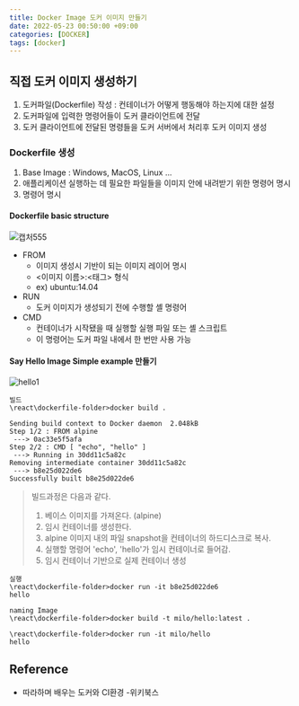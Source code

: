 ```yaml
---
title: Docker Image 도커 이미지 만들기
date: 2022-05-23 00:50:00 +09:00
categories: [DOCKER]
tags: [docker]
---
```

## 직접 도커 이미지 생성하기
1. 도커파일(Dockerfile) 작성 : 컨테이너가 어떻게 행동해야 하는지에 대한 설정
2. 도커파일에 입력한 명령어들이 도커 클라이언트에 전달
3. 도커 클라이언트에 전달된 명령들을 도커 서버에서 처리후 도커 이미지 생성

### Dockerfile 생성

1. Base Image  : Windows, MacOS, Linux ...
2. 애플리케이션 실행하는 데 필요한 파일들을 이미지 안에 내려받기 위한 명령어 명시
3. 명령어 명시

#### Dockerfile basic structure
![캡처555](https://user-images.githubusercontent.com/56327550/169705118-829404fe-2246-47af-a3dc-6286b0325b49.JPG)
- FROM
  - 이미지 생성시 기반이 되는 이미지 레이어 명시
  - <이미지 이름>:<태그> 형식
  - ex) ubuntu:14.04
- RUN
  - 도커 이미지가 생성되기 전에 수행할 셸 명령어
- CMD
  - 컨테이너가 시작됐을 때 실행할 실행 파일 또는 셸 스크립트
  - 이 명령어는 도커 파일 내에서 한 번만 사용 가능

#### Say Hello Image Simple example 만들기
![hello1](https://user-images.githubusercontent.com/56327550/169705582-c6a72ffd-7f1f-4675-be29-03f66d2c372a.JPG)

`````
빌드
\react\dockerfile-folder>docker build .

Sending build context to Docker daemon  2.048kB
Step 1/2 : FROM alpine
 ---> 0ac33e5f5afa
Step 2/2 : CMD [ "echo", "hello" ]
 ---> Running in 30dd11c5a82c
Removing intermediate container 30dd11c5a82c
 ---> b8e25d022de6
Successfully built b8e25d022de6
`````
> 빌드과정은 다음과 같다.
> 1. 베이스 이미지를 가져온다. (alpine)
> 2. 임시 컨테이너를 생성한다.
> 3. alpine 이미지 내의 파일 snapshot을 컨테이너의 하드디스크로 복사.
> 4. 실행할 명령어 'echo', 'hello'가 임시 컨테이너로 들어감.
> 5. 임시 컨테이너 기반으로 실제 컨테이너 생성

`````
실행
\react\dockerfile-folder>docker run -it b8e25d022de6
hello
`````
`````
naming Image
\react\dockerfile-folder>docker build -t milo/hello:latest .

\react\dockerfile-folder>docker run -it milo/hello
hello
`````


## Reference
- 따라하며 배우는 도커와 CI환경 -위키북스









